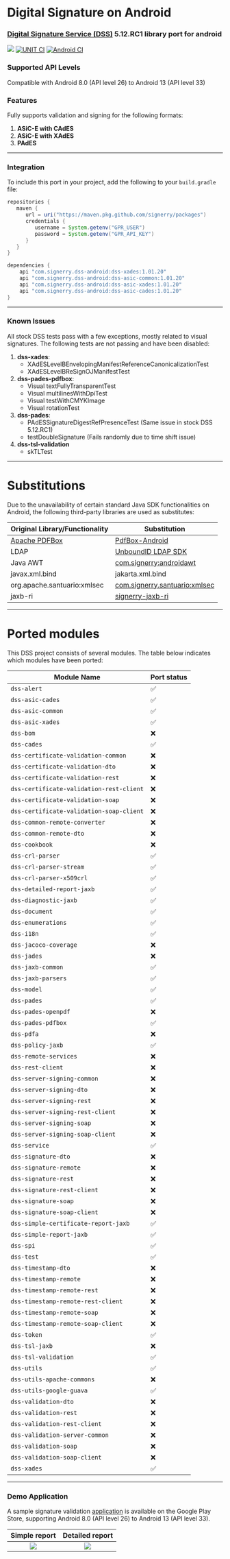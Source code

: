 # Digital Signature on Android
### [Digital Signature Service (DSS)](https://github.com/esig/dss) 5.12.RC1 library port for android

![](.readme/android-logo.png)
[![UNIT CI](https://github.com/signerry/dss-android/actions/workflows/unit-ci.yml/badge.svg)](https://github.com/signerry/dss-android/actions/workflows/unit-ci.yml)
[![Android CI](https://github.com/signerry/dss-android/actions/workflows/android-ci.yml/badge.svg)](https://github.com/signerry/dss-android/actions/workflows/android-ci.yml)

### Supported API Levels

Compatible with Android 8.0 (API level 26) to Android 13 (API level 33)

### Features
Fully supports validation and signing for the following formats:

1. **ASiC-E with CAdES**
2. **ASiC-E with XAdES**
3. **PAdES**

--- 

### Integration
To include this port in your project, add the following to your `build.gradle` file:

```groovy
repositories {
   maven {
      url = uri("https://maven.pkg.github.com/signerry/packages")
      credentials {
         username = System.getenv("GPR_USER")
         password = System.getenv("GPR_API_KEY")
      }
   }
}

dependencies {
    api "com.signerry.dss-android:dss-xades:1.01.20"
    api "com.signerry.dss-android:dss-asic-common:1.01.20"
    api "com.signerry.dss-android:dss-asic-xades:1.01.20"
    api "com.signerry.dss-android:dss-asic-cades:1.01.20"
}
```

--- 

### Known Issues
All stock DSS tests pass with a few exceptions, mostly related to visual signatures. The following tests are not passing
and have been disabled:

1. **dss-xades**:
   - XAdESLevelBEnvelopingManifestReferenceCanonicalizationTest 
   - XAdESLevelBReSignOJManifestTest
2. **dss-pades-pdfbox**:
    - Visual textFullyTransparentTest
    - Visual multilinesWithDpiTest
    - Visual testWithCMYKImage
    - Visual rotationTest
3. **dss-pades**:
    - PAdESSignatureDigestRefPresenceTest (Same issue in stock DSS 5.12.RC1)
    - testDoubleSignature (Fails randomly due to time shift issue)
4. **dss-tsl-validation**
   - skTLTest
---

# Substitutions

Due to the unavailability of certain standard Java SDK functionalities on Android, the following third-party libraries are used as substitutes:

| Original Library/Functionality              | Substitution                                                                             |
|---------------------------------------------|------------------------------------------------------------------------------------------|
| [Apache PDFBox](https://pdfbox.apache.org/) | [PdfBox-Android](https://github.com/TomRoush/PdfBox-Android)                             |
| LDAP                                        | [UnboundID LDAP SDK](https://ldap.com/unboundid-ldap-sdk-for-java/)                      |
| Java AWT                                    | [com.signerry:androidawt](https://github.com/signerry/android-awt)                       |
| javax.xml.bind                              | jakarta.xml.bind                                                                         |
| org.apache.santuario:xmlsec                 | [com.signerry.santuario:xmlsec](https://github.com/signerry/santuario-xml-security-java) |
| jaxb-ri                                     | [signerry-jaxb-ri](https://github.com/signerry/jaxb-ri)                                  |
--- 

# Ported modules

This DSS project consists of several modules. The table below indicates which modules have been ported:

| Module Name                             | Port status |
|-----------------------------------------|-------------|
| `dss-alert`                             | ✅           |
| `dss-asic-cades`                        | ✅           |
| `dss-asic-common`                       | ✅           |
| `dss-asic-xades`                        | ✅           |
| `dss-bom`                               | ❌           |
| `dss-cades`                             | ✅           |
| `dss-certificate-validation-common`     | ❌           |
| `dss-certificate-validation-dto`        | ❌           |
| `dss-certificate-validation-rest`       | ❌           |
| `dss-certificate-validation-rest-client`| ❌           |
| `dss-certificate-validation-soap`       | ❌           |
| `dss-certificate-validation-soap-client`| ❌           |
| `dss-common-remote-converter`           | ❌           |
| `dss-common-remote-dto`                 | ❌           |
| `dss-cookbook`                          | ❌           |
| `dss-crl-parser`                        | ✅           |
| `dss-crl-parser-stream`                 | ✅           |
| `dss-crl-parser-x509crl`                | ✅           |
| `dss-detailed-report-jaxb`              | ✅           |
| `dss-diagnostic-jaxb`                   | ✅           |
| `dss-document`                          | ✅           |
| `dss-enumerations`                      | ✅           |
| `dss-i18n`                              | ✅           |
| `dss-jacoco-coverage`                   | ❌           |
| `dss-jades`                             | ❌           |
| `dss-jaxb-common`                       | ✅           |
| `dss-jaxb-parsers`                      | ✅           |
| `dss-model`                             | ✅           |
| `dss-pades`                             | ✅           |
| `dss-pades-openpdf`                     | ❌           |
| `dss-pades-pdfbox`                      | ✅           |
| `dss-pdfa`                              | ❌           |
| `dss-policy-jaxb`                       | ✅           |
| `dss-remote-services`                   | ❌           |
| `dss-rest-client`                       | ❌           |
| `dss-server-signing-common`             | ❌           |
| `dss-server-signing-dto`                | ❌           |
| `dss-server-signing-rest`               | ❌           |
| `dss-server-signing-rest-client`        | ❌           |
| `dss-server-signing-soap`               | ❌           |
| `dss-server-signing-soap-client`        | ❌           |
| `dss-service`                           | ✅           |
| `dss-signature-dto`                     | ❌           |
| `dss-signature-remote`                  | ❌           |
| `dss-signature-rest`                    | ❌           |
| `dss-signature-rest-client`             | ❌           |
| `dss-signature-soap`                    | ❌           |
| `dss-signature-soap-client`             | ❌           |
| `dss-simple-certificate-report-jaxb`    | ✅           |
| `dss-simple-report-jaxb`                | ✅           |
| `dss-spi`                               | ✅           |
| `dss-test`                              | ✅           |
| `dss-timestamp-dto`                     | ❌           |
| `dss-timestamp-remote`                  | ❌           |
| `dss-timestamp-remote-rest`             | ❌           |
| `dss-timestamp-remote-rest-client`      | ❌           |
| `dss-timestamp-remote-soap`             | ❌           |
| `dss-timestamp-remote-soap-client`      | ❌           |
| `dss-token`                             | ✅           |
| `dss-tsl-jaxb`                          | ❌           |
| `dss-tsl-validation`                    | ✅           |
| `dss-utils`                             | ✅           |
| `dss-utils-apache-commons`              | ❌           |
| `dss-utils-google-guava`                | ✅           |
| `dss-validation-dto`                    | ❌           |
| `dss-validation-rest`                   | ❌           |
| `dss-validation-rest-client`            | ❌           |
| `dss-validation-server-common`          | ❌           |
| `dss-validation-soap`                   | ❌           |
| `dss-validation-soap-client`            | ❌           |
| `dss-xades`                             | ✅           |


--- 

### Demo Application
A sample signature validation [application](https://play.google.com/store/apps/details?id=com.signerry.android) is available on the Google Play Store, supporting Android 8.0 (API level 26) to Android 13 (API level 33).

Simple report                    |  Detailed report
:-------------------------------:|:-------------------------:
![](.readme/app-screenshot.png)  |  ![](.readme/app-screenshot2.png)
